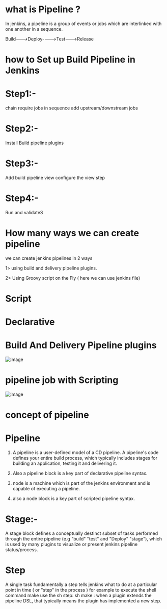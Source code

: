 # what is Pipeline ?
In jenkins, a pipeline is a group of events or jobs which are interlinked with one another in a sequence.

Build--->Deploy---->Test--->Release

# how to Set up Build Pipeline in Jenkins

# Step1:-
chain require jobs in sequence add upstream/downstream jobs
# Step2:- 
Install Build pipeline plugins
# Step3:-
Add build pipeline view configure the view step 
# Step4:- 
Run and validateS

# How many ways we can create pipeline

we can create jenkins pipelines in 2 ways

1> using build and delivery pipeline plugins.

2> Using Groovy script on the Fly ( here we can use jenkins file)
# Script
# Declarative 

# Build And Delivery Pipeline plugins

![image](https://github.com/rawatarvind/jenkinspipeline/assets/122955926/34ed70ea-60da-45d3-8c5e-8f49a14c8e2f)


# pipeline job with Scripting 

![image](https://github.com/rawatarvind/jenkinspipeline/assets/122955926/082fd936-96f1-4663-a438-3ea05ad0c915)

# concept of pipeline
# Pipeline
1. A pipeline is a user-defined model of a CD pipeline. A pipeline's code defines your entire build process, which typically includes stages for building an application, testing it and delivering it.

2. Also a pipeline block is a key part of declarative pipeline syntax.
3. node is a machine which is part of the jenkins environment and is capable of executing a pipeline.
4. also a node block is a key part of scripted pipeline syntax.
# Stage:-
A stage block defines a conceptually destinct subset of tasks performed through the entire pipeline (e.g "build" "test" and "Deploy" "stage"), which is used by many plugins to visualize or present jenkins pipeline status/process.

# Step
A single task fundamentally a step tells jenkins what to do at a particular point in time ( or "step" in the process )
for example to execute the shell command make use the sh step: sh make : when a plugin  extends the pipeline DSL, that typically means the plugin has implemented a new step.
